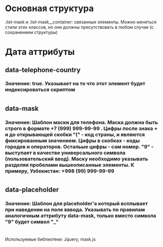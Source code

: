 Основная структура
===========

.list-mask и .list-mask__container: связанные элементы. Можно меняться стили этих классов, но они должны присутствовать в любом случае (с сохранением структуры)

# Дата аттрибуты
## data-telephone-country
### Значение: true. Указывает на то что этот элемент будет индексироваться скриптом
#
## data-mask
### Значение: Шаблон маски для телефона. Маска должна быть строго в формате +7 (999) 999-99-99 . Цифры после знака + и до открывающей скобки "(" - код страны, и являются фиксированным значением. Цифры в скобках - коды городов и операторов. Остальые цифры - сам номер. "9" - выступает в качестве универсального символа (пользовательский ввод). Маску необходимо указывать разделяя пробелами вышеописанные элементы. К примеру, Узбекистан: +998 (99) 999-99-99
#
## data-placeholder
### Значение: Шаблон для placeholder'a который всплывает при наведении на поле вввода. Указывать по правилам аналогичным аттрибуту data-mask, только вместо символа "9" будет символ "_"
#

Используемые библиотеки: Jquery, mask.js